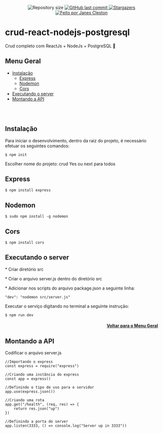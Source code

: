 <p align="center">
  <img alt="Repository size" src="https://img.shields.io/github/repo-size/jcleston/modulo1">  
  <a href="https://github.com/jcleston/modulo1/commits/master">
    <img alt="GitHub last commit" src="https://img.shields.io/github/last-commit/jcleston/modulo1">
  </a>
   <a href="https://github.com/jcleston/modulo1/stargazers">
    <img alt="Stargazers" src="https://img.shields.io/github/stars/jcleston/modulo1?style=social">
  </a>
  <a href="https://www.linkedin.com/in/janescleston/">
    <img alt="Feito por Janes Cleston" src="https://img.shields.io/badge/feito%20por-Janes%20Cleston-%237519C1">
  </a>
</p>

# crud-react-nodejs-postgresql
Crud completo com ReactJs + NodeJs + PostgreSQL 🚀

## Menu Geral
<!--ts-->
  * [Instalação](#instalação)
    * [Express](#express)
    * [Nodemon](#nodemon)
    * [Cors](#cors)
  * [Executando o server](#executando-o-server)
  * [Montando a API](#montando-a-api)
<!--te-->
<br /><br />

## Instalação
Para iniciar o desenvolvimento, dentro da raiz do projeto, é necessário efetuar os seguintes comandos:
```shell
$ npm init
```
Escolher nome do projeto: crud
Yes ou next para todos


## Express
```shell
$ npm install express
```

## Nodemon
```shell
$ sudo npm install -g nodemon
```

## Cors
```shell
$ npm install cors
```
## Executando o server

<p>* Criar diretório src</p>
<p>* Criar o arquivo server.js dentro do diretório src</p>
<p>* Adicionar nos scripts do arquivo package.json a seguinte linha:</p>

```shell
"dev": "nodemon src/server.js"
```
<p>Executar o serviço digitando no terminal a seguinte instrução:</p>

```shell
$ npm run dev
```
<h4 align="right">

[Voltar para o Menu Geral](#menu-geral)
</h4>

## Montando a API

Codificar o arquivo server.js
```shell
//Importando o express
const express = require("express")

//Criando uma instância do express
const app = express()

//Definindo o tipo de uso para o servidor
app.use(express.json())

//Criando uma rota
app.get("/health", (req, res) => {
    return res.json("up")
})

//Definindo a porta do server
app.listen(3333, () => console.log("Server up in 3333"))
```







